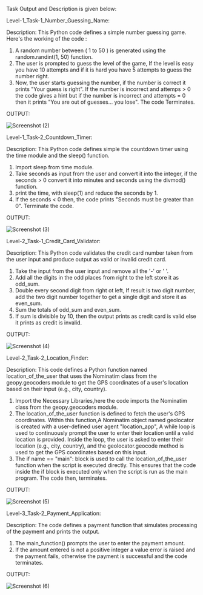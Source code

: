 Task Output and Description is given below:

Level-1_Task-1_Number_Guessing_Name:

Description:
This Python code defines a simple number guessing game. Here's the working of the code :
1) A random number between ( 1 to 50 ) is generated using the random.randint(1, 50) function.
2) The user is prompted to guess the level of the game, If the level is easy you have 10 attempts and if it is hard you have 5 attempts to guess the number right.
3)  Now, the user starts guessing the number, if the number is correct it prints "Your guess is right". If the number is incorrect and attemps > 0 the code gives a hint but if the number is incorrect and attempts = 0 then it prints "You are out of guesses... you lose". The code Terminates.

OUTPUT:

![Screenshot (2)](https://github.com/Gnanapriya177/TAI-IP/assets/133194111/d3982e43-2097-4a42-bd78-f4800ee4a4cf)

Level-1_Task-2_Countdown_Timer:

Description:
This Python code defines simple the countdown timer using the time module and the sleep() function.
1) Import sleep from time module.
2) Take seconds as input from the user and convert it into the integer, if the seconds > 0 convert it into minutes and seconds using the divmod() function.
3) print the time, with sleep(1) and reduce the seconds by 1.
4) If the seconds < 0 then, the code prints "Seconds must be greater than 0". Terminate the code.

OUTPUT:

![Screenshot (3)](https://github.com/Gnanapriya177/TAI-IP/assets/133194111/f200ac07-4cb9-4daf-a27a-947286f2ee4c)

Level-2_Task-1_Credit_Card_Validator:

Description:
This Python code validates the credit card number taken from the user input and produce output as valid or invalid credit card.
1) Take the input from the user input and remove all the '-' or ' '.
2) Add all the digits in the odd places from right to the left store it as odd_sum.
3) Double every second digit from right ot left, If result is two digit number, add the two digit number together to get a single digit and store it as even_sum.
4) Sum the totals of odd_sum and even_sum.
5) If sum is divisible by 10, then the output prints as credit card is valid else it prints as credit is invalid.

OUTPUT:

![Screenshot (4)](https://github.com/Gnanapriya177/TAI-IP/assets/133194111/efe166f7-82e1-4aba-9ad8-38fa1efd4674)

Level-2_Task-2_Location_Finder:

Description:
This code defines a Python function named location_of_the_user that uses the Nominatim class from the geopy.geocoders module to get the GPS coordinates of a user's location based on their input (e.g., city, country).
1) Import the Necessary Libraries,here the code imports the Nominatim class from the geopy.geocoders module.
2) The location_of_the_user function is defined to fetch the user's GPS coordinates. Within this function,A Nominatim object named geolocator is created with a user-defined user agent "location_app", A while loop is used to continuously prompt the user to enter their location until a valid location is provided. Inside the loop, the user is asked to enter their location (e.g., city, country), and the geolocator.geocode method is used to get the GPS coordinates based on this input.
3) The if name == "main": block is used to call the location_of_the_user function when the script is executed directly. This ensures that the code inside the if block is executed only when the script is run as the main program. The code then, terminates.

OUTPUT:

![Screenshot (5)](https://github.com/Gnanapriya177/TAI-IP/assets/133194111/a2596b67-9715-4907-b3bf-195ddb298bfc)

Level-3_Task-2_Payment_Application:

Description:
The code defines a payment function that simulates processing of the payment and prints the output.
1) The main_function() prompts the user to enter the payment amount.
2) If the amount entered is not a positive integer a value error is raised and the payment fails, otherwise the payment is successful and the code terminates.

OUTPUT:

![Screenshot (6)](https://github.com/Gnanapriya177/TAI-IP/assets/133194111/61b11901-b107-429c-9c99-b6d21c513872)





